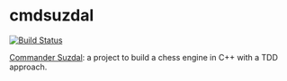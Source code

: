 # cmdsuzdal

[![Build Status](https://travis-ci.org/fpiantini/cmdsuzdal.svg?branch=main)](https://travis-ci.org/fpiantini/cmdsuzdal)

[Commander Suzdal]: a project to build a chess engine in C++ with a TDD approach.

[Commander Suzdal]: https://www.fadedpage.com/showbook.php?pid=20170826
